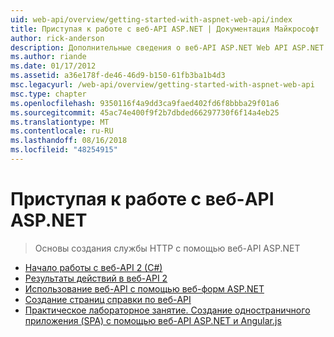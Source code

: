 ```yaml
---
uid: web-api/overview/getting-started-with-aspnet-web-api/index
title: Приступая к работе с веб-API ASP.NET | Документация Майкрософт
author: rick-anderson
description: Дополнительные сведения о веб-API ASP.NET Web API ASP.NET — это платформа, которая позволяет легко создавать службы HTTP для широкого диапазона клиентов, включая браузеры...
ms.author: riande
ms.date: 01/17/2012
ms.assetid: a36e178f-de46-46d9-b150-61fb3ba1b4d3
msc.legacyurl: /web-api/overview/getting-started-with-aspnet-web-api
msc.type: chapter
ms.openlocfilehash: 9350116f4a9dd3ca9faed402fd6f8bbba29f01a6
ms.sourcegitcommit: 45ac74e400f9f2b7dbded66297730f6f14a4eb25
ms.translationtype: MT
ms.contentlocale: ru-RU
ms.lasthandoff: 08/16/2018
ms.locfileid: "48254915"
---
```

<a name="getting-started-with-aspnet-web-api"></a>Приступая к работе с веб-API ASP.NET
====================
> Основы создания службы HTTP с помощью веб-API ASP.NET


- [Начало работы с веб-API 2 (C#)](tutorial-your-first-web-api.md)
- [Результаты действий в веб-API 2](action-results.md)
- [Использование веб-API с помощью веб-форм ASP.NET](using-web-api-with-aspnet-web-forms.md)
- [Создание страниц справки по веб-API](creating-api-help-pages.md)
- [Практическое лабораторное занятие. Создание одностраничного приложения (SPA) с помощью веб-API ASP.NET и Angular.js](build-a-single-page-application-spa-with-aspnet-web-api-and-angularjs.md)
